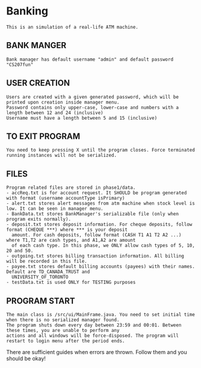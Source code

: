 # Banking
    This is an simulation of a real-life ATM machine.

## BANK MANGER
    Bank manager has default username "admin" and default password "CS207fun"

## USER CREATION
    Users are created with a given generated password, which will be printed upon creation inside manager menu.
    Password contains only upper-case, lower-case and numbers with a length between 12 and 24 (inclusive)
    Username must have a length between 5 and 15 (inclusive)

## TO EXIT PROGRAM
    You need to keep pressing X until the program closes. Force terminated running instances will not be serialized.

## FILES
    Program related files are stored in phase1/data.
    - accReq.txt is for account request. It SHOULD be program generated with format (username accountType isPrimary)
    - alert.txt stores alert messages from atm machine when stock level is low. It can be seen in manager menu.
    - BankData.txt stores BankManager's serializable file (only when program exits normally).
    - deposit.txt stores deposit information. For cheque deposits, follow format (CHEQUE ***) where *** is your deposit
      amount. For cash deposits, follow format (CASH T1 A1 T2 A2 ...) where T1,T2 are cash types, and A1,A2 are amount
      of each cash type. In this phase, we ONLY allow cash types of 5, 10, 20 and 50.
    - outgoing.txt stores billing transaction information. All billing will be recorded in this file.
    - payee.txt stores default billing accounts (payees) with their names. Default are TD_CANADA_TRUST and
      UNIVERSITY_OF_TORONTO
    - testData.txt is used ONLY for TESTING purposes

## PROGRAM START
    The main class is /src/ui/MainFrame.java. You need to set initial time when there is no serialized manager found.
    The program shuts down every day between 23:59 and 00:01. Between these times, you are unable to perform any
    actions and all windows will be force-disposed. The program will restart to login menu after the period ends.


There are sufficient guides when errors are thrown. Follow them and you should be okay!

